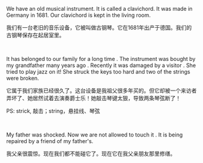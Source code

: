 We have an old musical instrument. It is called a clavichord. It was made in Germany in 1681. Our clavichord is kept in the living room.

我们有一台老旧的音乐设备，它被叫做古钢琴。它在1681年出产于德国。我们的古钢琴保存在起居室里。

    



It has belonged to our family for a long time . The instrument was bought by my grandfather many years ago . Recently it was damaged by a visitor . She tried to play jazz on it! She struck the keys too hard and two of the strings were broken.

它属于我们家族已经很久了。这台设备是我祖父很多年买的。但它却被一个来访者弄坏了、她居然试着去演奏爵士乐！她敲击琴键太狠，导致两条琴弦断了！

PS: strick, 敲击；string，悬挂线、琴弦

    



My father was shocked. Now we are not allowed to touch it . It is being repaired by a friend of my father's.

我父亲很震惊。现在我们都不能碰它了。现在它在我父亲朋友那里修缮。
